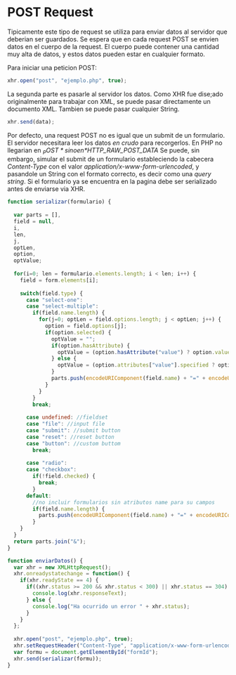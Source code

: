 # POST Request

Tipicamente este tipo de request se utiliza para enviar datos al servidor que deberian ser guardados. Se espera que en cada request POST se envien datos en el cuerpo de la request. El cuerpo puede contener una cantidad muy alta de datos, y estos datos pueden estar en cualquier formato.

Para iniciar una peticion POST:
```javascript
xhr.open("post", "ejemplo.php", true);
```

La segunda parte es pasarle al servidor los datos. Como XHR fue dise;ado originalmente para trabajar con XML, se puede pasar directamente un documento XML. Tambien se puede pasar cualquier String.
```javascript
xhr.send(data);
```

Por defecto, una request POST no es igual que un submit de un formulario. El servidor necesitara leer los datos _en crudo_ para recorgerlos. En PHP no llegarian en *$_POST* si no en *$HTTP_RAW_POST_DATA* Se puede, sin embargo, simular el submit de un formulario estableciendo la cabecera _Content-Type_ con el valor _application/x-www-form-urlencoded_, y pasandole un String con el formato correcto, es decir como una _query string_. Si el formulario ya se encuentra en la pagina debe ser serializado antes de enviarse via XHR.

```javascript
function serializar(formulario) {
  
  var parts = [],
  field = null,
  i,
  len,
  j,
  optLen,
  option,
  optValue;
  
  for(i=0; len = formulario.elements.length; i < len; i++) {
    field = form.elements[i];
    
    switch(field.type) {
      case "select-one":
      case "select-multiple":
        if(field.name.length) {
          for(j=0; optLen = field.options.length; j < optLen; j++) {
            option = field.options[j];
            if(option.selected) {
              optValue = "";
              if(option.hasAttribute) {
                optValue = (option.hasAttribute("value") ? option.value : option.text);
              } else {
                optValue = (option.attributes["value"].specified ? option.value : option.text);
              }
              parts.push(encodeURIComponent(field.name) + "=" + encodeURIComponent(optValue));
            }
          }
        }
        break;
      
      case undefined: //fieldset
      case "file": //input file
      case "submit": //submit button
      case "reset": //reset button
      case "button": //custom buttom
        break;
        
      case "radio":
      case "checkbox":
        if(!field.checked) {
          break;
        }
      default:
        //no incluir formularios sin atributos name para su campos
        if(field.name.length) {
          parts.push(encodeURIComponent(field.name) + "=" + encodeURIComponent(optValue));
        }
    }
  }
  return parts.join("&");
}
```

```javascript
function enviarDatos() {
  var xhr = new XMLHttpRequest();
  xhr.onreadystatechange = function() {
    if(xhr.readyState == 4) {
      if((xhr.status >= 200 && xhr.status < 300) || xhr.status == 304) {
        console.log(xhr.responseText);
      } else {
        console.log("Ha ocurrido un error " + xhr.status);
      }
    }
  };
  
  xhr.open("post", "ejemplo.php", true);
  xhr.setRequestHeader("Content-Type", "application/x-www-form-urlencoded");
  var formu = document.getElementById("formId");
  xhr.send(serializar(formu));
}
```
